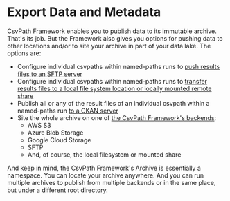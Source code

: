 # Export Data and Metadata

CsvPath Framework enables you to publish data to its immutable archive. That's its job. But the Framework also gives you options for pushing data to other locations and/or to site your archive in part of your data lake. The options are:&#x20;

* Configure individual csvpaths within named-paths runs to [push results files to an SFTP server](../../../../getting-started/how-tos/sending-results-by-sftp.md)
* Configure individual csvpaths within named-paths runs to [transfer results files to a local file system location or locally mounted remote share](../../../../getting-started/how-tos/transfer-a-file-out-of-csvpath.md)
* Publish all or any of the result files of an individual csvpath within a named-paths run [to a CKAN server](../../../../getting-started/how-tos/sending-results-to-ckan.md)
* Site the whole archive on one of [the CsvPath Framework's backends](../../../../getting-started/how-tos/storage-backend-how-tos/):&#x20;
  * AWS S3
  * Azure Blob Storage
  * Google Cloud Storage
  * SFTP
  * And, of course, the local filesystem or mounted share

And keep in mind, the CsvPath Framework's Archive is essentially a namespace. You can locate your archive anywhere. And you can run multiple archives to publish from multiple backends or in the same place, but under a different root directory.
